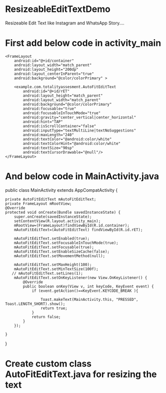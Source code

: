 # ResizeableEditTextDemo

Resizeable Edit Text like Instagram and WhatsApp Story....


# First add below code in activity_main

<RelativeLayout xmlns:android="http://schemas.android.com/apk/res/android"
    xmlns:tools="http://schemas.android.com/tools"
    android:layout_width="match_parent"
    android:layout_height="match_parent"
    tools:context=".MainActivity"
    tools:showIn="@layout/activity_main"
    android:background="@color/colorPrimary">

    <FrameLayout
        android:id="@+id/container"
        android:layout_width="match_parent"
        android:layout_height="200dp"
        android:layout_centerInParent="true"
        android:background="@color/colorPrimary" >

        <example.com.totalityassesment.AutoFitEditText
            android:id="@+id/rET"
            android:layout_height="match_parent"
            android:layout_width="match_parent"
            android:background="@color/colorPrimary"
            android:focusable="true"
            android:focusableInTouchMode="true"
            android:gravity="center_vertical|center_horizontal"
            android:hint="TAP"
            android:isScrollContainer="false"
            android:inputType="textMultiLine|textNoSuggestions"
            android:maxLength="240"
            android:textColor="@android:color/white"
            android:textColorHint="@android:color/white"
            android:textSize="90sp"
            android:textCursorDrawable="@null"/>
    </FrameLayout>
</RelativeLayout>


# And below code in MainActivity.java

public class MainActivity extends AppCompatActivity {

    private AutoFitEditText mAutoFitEditText;
    private FrameLayout mRootView;
    @Override
    protected void onCreate(Bundle savedInstanceState) {
        super.onCreate(savedInstanceState);
        setContentView(R.layout.activity_main);
        mRootView=(FrameLayout)findViewById(R.id.container);
        mAutoFitEditText=(AutoFitEditText) findViewById(R.id.rET);

        mAutoFitEditText.setEnabled(true);
        mAutoFitEditText.setFocusableInTouchMode(true);
        mAutoFitEditText.setFocusable(true);
        mAutoFitEditText.setEnableSizeCache(false);
        mAutoFitEditText.setMovementMethod(null);

        mAutoFitEditText.setMaxHeight(100);
        mAutoFitEditText.setMinTextSize(100f);
       // mAutoFitEditText.setLines(1);
        mAutoFitEditText.setOnKeyListener(new View.OnKeyListener() {
            @Override
            public boolean onKey(View v, int keyCode, KeyEvent event) {
                if (event.getAction()==KeyEvent.KEYCODE_BREAK ){

                    Toast.makeText(MainActivity.this, "PRESSED", Toast.LENGTH_SHORT).show();
                    return true;
                }
                return false;
            }
        });

    }
}


# Create custom class AutoFitEditText.java for resizing the text
